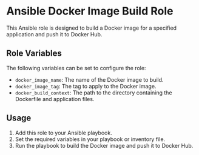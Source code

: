 # Ansible Docker Image Build Role

This Ansible role is designed to build a Docker image for a specified application and push it to Docker Hub.

## Role Variables

The following variables can be set to configure the role:

- `docker_image_name`: The name of the Docker image to build.
- `docker_image_tag`: The tag to apply to the Docker image.
- `docker_build_context`: The path to the directory containing the Dockerfile and application files.

## Usage

1. Add this role to your Ansible playbook.
2. Set the required variables in your playbook or inventory file.
3. Run the playbook to build the Docker image and push it to Docker Hub.
